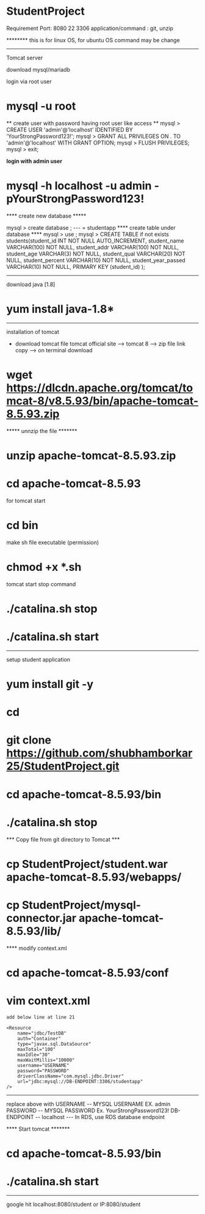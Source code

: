 # StudentProject

Requirement
Port: 8080 22 3306
application/command : git, unzip

******** this is for linux OS, for ubuntu OS command may be change

--------------------------------------------------------------------------------------

Tomcat server

download mysql/mariadb

login via root user
# mysql -u root 
** create user with password having root user like access **
mysql > CREATE USER 'admin'@'localhost' IDENTIFIED BY 'YourStrongPassword123!';
mysql > GRANT ALL PRIVILEGES ON *.* TO 'admin'@'localhost' WITH GRANT OPTION;
mysql > FLUSH PRIVILEGES;
mysql > exit;

**login with admin user**
# mysql -h localhost -u admin -pYourStrongPassword123!

**** create new database *****

mysql > create database <DATABASENAME>;              --- <DATABASENAME> = studentapp
****  create table under database  ****
mysql > use <DATABASENAME>;
mysql > CREATE TABLE if not exists students(student_id INT NOT NULL AUTO_INCREMENT,
	student_name VARCHAR(100) NOT NULL,
	student_addr VARCHAR(100) NOT NULL,
	student_age VARCHAR(3) NOT NULL,
	student_qual VARCHAR(20) NOT NULL,
	student_percent VARCHAR(10) NOT NULL,
	student_year_passed VARCHAR(10) NOT NULL,
	PRIMARY KEY (student_id)
);



------------------------------------------------------------------------------------
download java [1.8]
# yum install java-1.8*


----------------------------------------------------------------------------------
installation of tomcat

- download tomcat file 
	tomcat official site --> tomcat 8 --> zip file link copy --> on terminal download

# wget https://dlcdn.apache.org/tomcat/tomcat-8/v8.5.93/bin/apache-tomcat-8.5.93.zip

*****   unnzip the file  *******

# unzip apache-tomcat-8.5.93.zip
# cd apache-tomcat-8.5.93

for tomcat start 
# cd bin

make sh file executable (permission)
# chmod +x *.sh

tomcat start stop command
# ./catalina.sh stop
# ./catalina.sh start

------------------------------------------------------------------------------------

setup student application

# yum install git -y
# cd 
# git clone https://github.com/shubhamborkar25/StudentProject.git
# cd apache-tomcat-8.5.93/bin
# ./catalina.sh stop

*** Copy file from git directory to Tomcat ***

# cp StudentProject/student.war apache-tomcat-8.5.93/webapps/
# cp StudentProject/mysql-connector.jar apache-tomcat-8.5.93/lib/

**** modify context.xml

# cd apache-tomcat-8.5.93/conf
# vim context.xml
    add below line at line 21

    <Resource
        name="jdbc/TestDB"
        auth="Container"
        type="javax.sql.DataSource"
        maxTotal="100"
        maxIdle="30"
        maxWaitMillis="10000"
        username="USERNAME"
        password="PASSWORD"
        driverClassName="com.mysql.jdbc.Driver"
        url="jdbc:mysql://DB-ENDPOINT:3306/studentapp"
    />


------
replace above with
USERNAME	-- MYSQL USERNAME  EX. admin
PASSWORD 	-- MYSQL PASSWORD  Ex. YourStrongPassword123!
DB-ENDPOINT 	-- localhost       --- In RDS, use RDS database endpoint

****   Start tomcat  *******
# cd apache-tomcat-8.5.93/bin
# ./catalina.sh start

------------------------------------------------------------------------------

google hit
localhost:8080/student
or 
IP:8080/student
